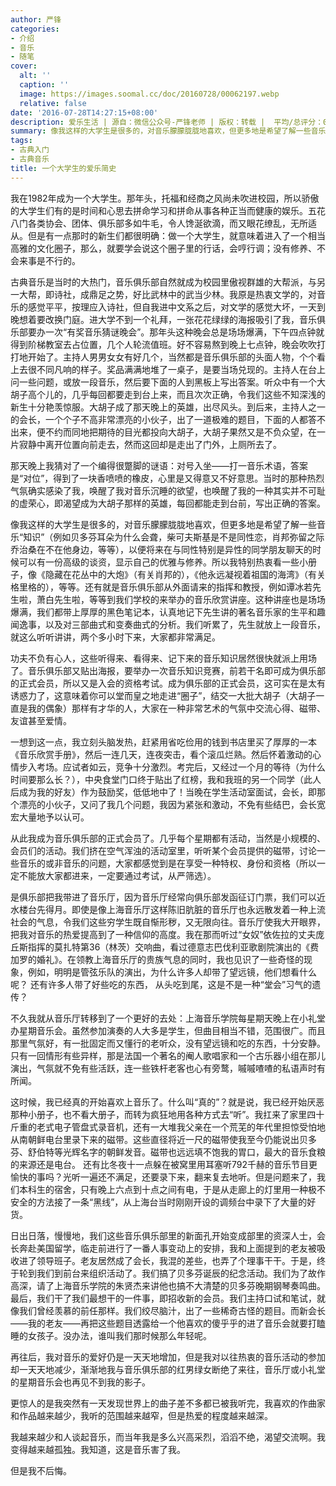 ```yaml
---
author: 严锋
categories:
- 介绍
- 音乐
- 随笔
cover:
  alt: ''
  caption: ''
  image: https://images.soomal.cc/doc/20160728/00062197.webp
  relative: false
date: '2016-07-28T14:27:15+08:00'
description: 爱乐生活 | 源自：微信公众号-严锋老师 | 版权：转载 |  平均/总评分：09.00/81
summary: 像我这样的大学生是很多的，对音乐朦朦胧胧地喜欢，但更多地是希望了解一些音乐“知识”（例如贝多芬耳朵为什么会聋，柴可夫斯基是不是同性恋，肖邦弥留之际乔治桑在不在他身边，等等），以便将来在与同性特别是异性的同学朋友聊天的时候可以有一份高级的谈资，显示自己的优雅与修养……
tags:
- 古典入门
- 古典音乐
title: 一个大学生的爱乐简史
---
```


我在1982年成为一个大学生。那年头，托福和经商之风尚未吹进校园，所以骄傲的大学生们有的是时间和心思去拼命学习和拼命从事各种正当而健康的娱乐。五花八门各类协会、团体、俱乐部多如牛毛，令人馋涎欲滴，而又眼花缭乱，无所适从。但是有一点那时的新生们都很明确：做一个大学生，就意味着进入了一个相当高雅的文化圈子，那么，就要学会说这个圈子里的行话，会哼行调；没有修养、不会来事是不行的。

古典音乐是当时的大热门，音乐俱乐部自然就成为校园里傲视群雄的大帮派，与另一大帮，即诗社，成鼎足之势，好比武林中的武当少林。我原是热衷文学的，对音乐的感觉平平，按理应入诗社，但自我进中文系之后，对文学的感觉大坏，一天到晚想着要改换门庭。进大学不到一个礼拜，一张花花绿绿的海报吸引了我，音乐俱乐部要办一次“有奖音乐猜谜晚会”。那年头这种晚会总是场场爆满，下午四点钟就得到阶梯教室去占位置，几个人轮流值班。好不容易熬到晚上七点钟，晚会吹吹打打地开始了。主持人男男女女有好几个，当然都是音乐俱乐部的头面人物，个个看上去很不同凡响的样子。奖品满满地堆了一桌子，是要当场兑现的。主持人在台上问一些问题，或放一段音乐，然后要下面的人到黑板上写出答案。听众中有一个大胡子高个儿的，几乎每回都要走到台上来，而且次次正确，令我们这些不知深浅的新生十分艳羡惊服。大胡子成了那天晚上的英雄，出尽风头。到后来，主持人之一的会长，一个个子不高非常漂亮的小伙子，出了一道极难的题目，下面的人都答不出来，便不约而同地把期待的目光都投向大胡子，大胡子果然又是不负众望，在一片寂静中离开位置向前走去，然而这回却是走出了门外，上厕所去了。

那天晚上我猜对了一个编得很蹩脚的谜语：对号入坐――打一音乐术语，答案是“对位”，得到了一块香喷喷的橡皮，心里是又得意又不好意思。当时的那种热烈气氛确实感染了我，唤醒了我对音乐沉睡的欲望，也唤醒了我的一种其实并不可耻的虚荣心，即渴望成为大胡子那样的英雄，每回都能走到台前，写出正确的答案。

像我这样的大学生是很多的，对音乐朦朦胧胧地喜欢，但更多地是希望了解一些音乐“知识”（例如贝多芬耳朵为什么会聋，柴可夫斯基是不是同性恋，肖邦弥留之际乔治桑在不在他身边，等等），以便将来在与同性特别是异性的同学朋友聊天的时候可以有一份高级的谈资，显示自己的优雅与修养。所以我特别热衷看一些小册子，像《隐藏在花丛中的大炮》（有关肖邦的），《他永远凝视着祖国的海湾》（有关格里格的），等等。还有就是音乐俱乐部从外面请来的指挥和教授，例如谭冰若先生啦，萧白先生啦，等等到我们学校的来举办的音乐欣赏讲座。这种讲座也是场场爆满，我们都带上厚厚的黑色笔记本，认真地记下先生讲的著名音乐家的生平和趣闻逸事，以及对三部曲式和变奏曲式的分析。我们听累了，先生就放上一段音乐，就这么听听讲讲，两个多小时下来，大家都非常满足。

功夫不负有心人，这些听得来、看得来、记下来的音乐知识居然很快就派上用场了。音乐俱乐部又贴出海报，要举办一次音乐知识竞赛，前若干名即可成为俱乐部的正式会员，所以又是入会的资格考试。成为俱乐部的正式会员，这可实在是太有诱惑力了，这意味着你可以堂而皇之地走进“圈子”，结交一大批大胡子（大胡子一直是我的偶象）那样有才华的人，大家在一种非常艺术的气氛中交流心得、磁带、友谊甚至爱情。

一想到这一点，我立刻头脑发热，赶紧用省吃俭用的钱到书店里买了厚厚的一本《音乐欣赏手册》，然后一连几天，连夜突击，看个滚瓜烂熟。然后怀着激动的心情步入考场。应试者如云，竞争十分激烈。考完后，又经过一个月的等待（为什么时间要那么长？），中央食堂门口终于贴出了红榜，我和我班的另一个同学（此人后成为我的好友）作为鼓励奖，低低地中了！当晚在学生活动室面试，会长，即那个漂亮的小伙子，又问了我几个问题，我因为紧张和激动，不免有些结巴，会长宽宏大量地予以认可。

从此我成为音乐俱乐部的正式会员了。几乎每个星期都有活动，当然是小规模的、会员们的活动。我们挤在空气浑浊的活动室里，听听某个会员提供的磁带，讨论一些音乐的或非音乐的问题，大家都感觉到是在享受一种特权、身份和资格（所以一定不能放大家都进来，一定要通过考试，从严筛选）。

是俱乐部把我带进了音乐厅，因为音乐厅经常向俱乐部发函征订门票，我们可以近水楼台先得月。即使是像上海音乐厅这样陈旧肮脏的音乐厅也永远散发着一种上流社会的气息，令我们这些穷学生既自惭形秽，又无限向往。音乐厅使我大开眼界，把我对音乐的热爱提高到了一种信仰的高度。我在那而听过“女奴”依佐拉的丈夫庞丘斯指挥的莫扎特第36（林茨）交响曲，看过德意志巴伐利亚歌剧院演出的《费加罗的婚礼》。在领教上海音乐厅的贵族气息的同时，我也见识了一些奇怪的现象，例如，明明是管弦乐队的演出，为什么许多人却带了望远镜，他们想看什么呢？ 还有许多人带了好些吃的东西， 从头吃到尾，这是不是一种“堂会”习气的遗传？

不久我就从音乐厅转移到了一个更好的去处：上海音乐学院每星期天晚上在小礼堂办星期音乐会。虽然参加演奏的人大多是学生，但曲目相当不错，范围很广。而且那里气氛好，有一批固定而又懂行的老听众，没有望远镜和吃的东西，十分安静。只有一回情形有些异样，那是法国一个著名的阉人歌唱家和一个古乐器小组在那儿演出，气氛就不免有些活跃，连一些铁杆老客也心有旁鹜，嘁嘁喳喳的私语声时有所闻。

这时候，我已经真的开始喜欢上音乐了。什么叫“真的”？就是说，我已经开始厌恶那种小册子，也不看大册子，而转为疯狂地用各种方式去“听”。我扛来了家里四十斤重的老式电子管盘式录音机，还有一大堆我父亲在一个荒芜的年代里担惊受怕地从南朝鲜电台里录下来的磁带。这些直径将近一尺的磁带使我至今仍能说出贝多芬、舒伯特等光辉名字的朝鲜发音。磁带也远远填不饱我的胃口，最大的音乐食粮的来源还是电台。 还有比冬夜十一点躲在被窝里用耳塞听792千赫的音乐节目更愉快的事吗？光听一遍还不满足，还要录下来，翻来复去地听。但是问题来了，我们本科生的宿舍，只有晚上六点到十点之间有电，于是从走廊上的灯里用一种极不安全的方法接了一条“黑线”，从上海台当时刚刚开设的调频台中录下了大量的好货。

日出日落，慢慢地，我们这些音乐俱乐部里的新面孔开始变成部里的资深人士，会长奔赴美国留学，临走前进行了一番人事变动上的安排，我和上面提到的老友被吸收进了领导班子。老友居然成了会长，我混的差些，也弄了个理事干干。于是，终于轮到我们到前台来组织活动了。我们搞了贝多芬诞辰的纪念活动。我们为了故作高深，请了上海音乐学院的朱贤杰来讲他也搞不大清楚的贝多芬晚期钢琴奏鸣曲。最后，我们干了我们最想干的一件事，即招收新的会员。我们主持口试和笔试，就像我们曾经羡慕的前任那样。我们绞尽脑汁，出了一些稀奇古怪的题目。而新会长――我的老友――再把这些题目透露给一个他喜欢的傻乎乎的进了音乐会就要打瞌睡的女孩子。没办法，谁叫我们那时候那么年轻呢。

再往后，我对音乐的爱好仍是一天天地增加，但是我对以往热衷的音乐活动的参加却一天天地减少，渐渐地我与音乐俱乐部的红男绿女断绝了来往，音乐厅或小礼堂的星期音乐会也再见不到我的影子。

更惊人的是我突然有一天发现世界上的曲子差不多都已被我听完，我喜欢的作曲家和作品越来越少，我听的范围越来越窄，但是热爱的程度越来越深。

我越来越少和人谈起音乐，而当年我是多么兴高采烈，滔滔不绝，渴望交流啊。我变得越来越孤独。我知道，这是音乐害了我。

但是我不后悔。